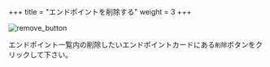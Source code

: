 +++
title = "エンドポイントを削除する"
weight = 3
+++

![remove_button](remove_button.png)

エンドポイント一覧内の削除したいエンドポイントカードにある`削除`ボタンをクリックして下さい。
